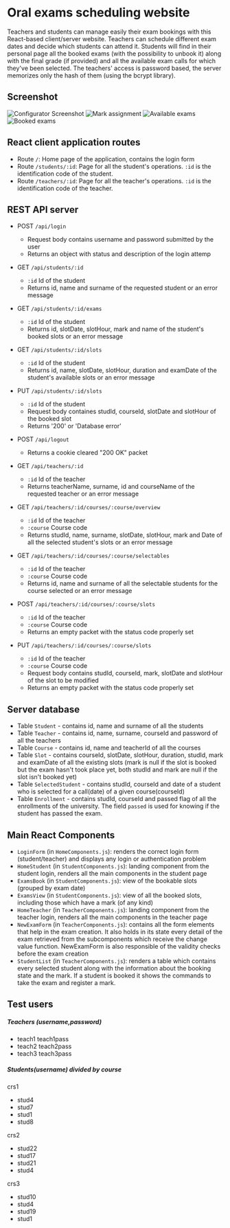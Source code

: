 # Oral exams scheduling website

Teachers and students can manage easily their exam bookings with this React-based client/server website.
Teachers can schedule different exam dates and decide which students can attend it. 
Students will find in their personal page all the booked exams (with the possibility to unbook it) along with the final grade (if provided) 
and all the available exam calls for which they've been selected. 
The teachers' access is password based, the server memorizes only the hash of them (using the bcrypt library).

## Screenshot

![Configurator Screenshot](./img/exam_creation.png)
![Mark assignment](./img/exam_mark.png)
![Available exams](./img/available.png)
![Booked exams](./img/booked.png)

## React client application routes

- Route `/`: Home page of the application, contains the login form
- Route `/students/:id`: Page for all the student's operations. `:id` is the identification code of the student.
- Route `/teachers/:id`: Page for all the teacher's operations. `:id` is the identification code of the teacher.

## REST API server

- POST `/api/login`
  - Request body contains username and password submitted by the user
  - Returns an object with status and description of the login attemp
- GET `/api/students/:id`
  - `:id` Id of the student
  - Returns id, name and surname of the requested student or an error message

- GET `/api/students/:id/exams`
  - `:id` Id of the student
  - Returns id, slotDate, slotHour, mark and name of the student's booked slots or an error message

- GET `/api/students/:id/slots`
  - `:id` Id of the student
  - Returns id, name, slotDate, slotHour, duration and examDate of the student's available slots or an error message

- PUT `/api/students/:id/slots`
  - `:id` Id of the student
  - Request body containes studId, courseId, slotDate and slotHour of the booked slot
  - Returns '200' or 'Database error'

- POST `/api/logout`
  - Returns a cookie cleared "200 OK" packet

- GET `/api/teachers/:id`
  - `:id` Id of the teacher
  - Returns teacherName, surname, id and courseName of the requested teacher or an error message

- GET `/api/teachers/:id/courses/:course/overview`
  - `:id` Id of the teacher
  - `:course` Course code
  - Returns studId, name, surname, slotDate, slotHour, mark and Date of all the selected student's slots or an error message

- GET `/api/teachers/:id/courses/:course/selectables`
  - `:id` Id of the teacher
  - `:course` Course code
  - Returns id, name and surname of all the selectable students for the course selected or an error message

- POST `/api/teachers/:id/courses/:course/slots`
  - `:id` Id of the teacher
  - `:course` Course code
  - Returns an empty packet with the status code properly set

- PUT `/api/teachers/:id/courses/:course/slots`
  - `:id` Id of the teacher
  - `:course` Course code
  - Request body contains studId, courseId, mark, slotDate and slotHour of the slot to be modified
  - Returns an empty packet with the status code properly set

## Server database

- Table `Student` - contains id, name and surname of all the students
- Table `Teacher` - contains id, name, surname, courseId and password of all the teachers
- Table `Course`  - contains id, name and teacherId of all the courses
- Table `Slot`    - contains courseId, slotDate, slotHour, duration, studId, mark and examDate of all the existing slots (mark is null if the slot is booked but the exam hasn't took place yet, both studId and mark are null if the slot isn't booked yet)
- Table `SelectedStudent` - contains studId, courseId and date of a student who is selected for a call(date) of a given course(courseId)
- Table `Enrollment` - contains studId, courseId and passed flag of all the enrollments of the university. The field `passed` is used for knowing if the student has passed the exam.

## Main React Components

- `LoginForm` (in `HomeComponents.js`): renders the correct login form (student/teacher) and displays any login or authentication problem
- `HomeStudent` (in `StudentComponents.js`): landing component from the student login, renders all the main components in the student page
- `ExamsBook` (in `StudentComponents.js`): view of the bookable slots (grouped by exam date)
- `ExamsView` (in `StudentComponents.js`): view of all the booked slots, including those which have a mark (of any kind)
- `HomeTeacher` (in `TeacherComponents.js`): landing component from the teacher login, renders all the main components in the teacher page
- `NewExamForm` (in `TeacherComponents.js`): contains all the form elements that help in the exam creation. It also holds in its state every detail of the exam retrieved from the subcomponents which receive the change value function. NewExamForm is also responsible of the validity checks before the exam creation
- `StudentList` (in `TeacherComponents.js`): renders a table which contains every selected student along with the information about the booking state and the mark. If a student is booked it shows the commands to take the exam and register a mark.


## Test users
##### Teachers (username,password)
* teach1 teach1pass
* teach2 teach2pass
* teach3 teach3pass 


##### Students(username) divided by course

crs1
* stud4
* stud7
* stud1
* stud8


crs2
* stud22
* stud17
* stud21
* stud4


crs3
* stud10
* stud4
* stud19
* stud1
